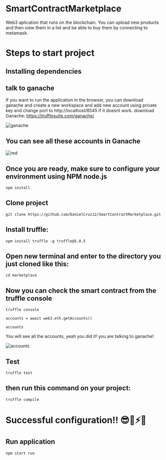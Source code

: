 # SmartContractMarketplace

Web3 aplication that runs on the blockchain. You can upload new products and then view them in a list and be able to buy them by connecting to metamask.

# Steps to start project
## Installing dependencies

## talk to ganache
If you want to run the application in the browser, you can download ganache and create a new workspace and add new account using private key and change port to http://localhost/8545 if it doesnt work.
download Ganache: https://trufflesuite.com/ganache/


![ganache](https://user-images.githubusercontent.com/94976934/169707865-f47bd67d-5813-429e-8fb9-07eeed073d77.png)


## You can see all these accounts in Ganache
![red](https://user-images.githubusercontent.com/94976934/169708330-7be9d64f-9310-4d75-8faa-562dd78d2c1c.png)


## Once you are ready, make sure to configure your environment using NPM node.js
```
npm install
```
## Clone project
```
git clone https://github.com/DanielCruz12/SmartContractMarketplace.git
```
## Install truffle:
```
npm install truffle -g truffle@5.0.5
```
## Open new terminal and enter to the directory you just cloned like this:
```
cd marketplace
```
## Now you can check the smart contract from the truffle console
```
truffle console
```
```
accounts = await web3.eth.getAccounts()
```
```
accounts
```

You will see all the accounts, yeah you did it! you are talking to ganache!

![accounts](https://user-images.githubusercontent.com/94976934/169708415-e8e8530d-8dc5-4f32-b7b0-7a300e035a37.png)



## Test
```
truffle test
```


## then run this command on your project:
```
truffle compile
```
# Successful configuration!! 😎💪⚡🔥

## Run application
```
npm start run
```
